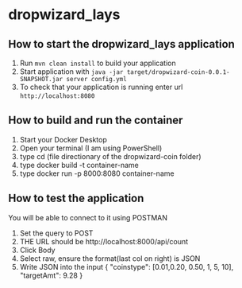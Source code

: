 # dropwizard_lays

How to start the dropwizard_lays application
---

1. Run `mvn clean install` to build your application
1. Start application with `java -jar target/dropwizard-coin-0.0.1-SNAPSHOT.jar server config.yml`
1. To check that your application is running enter url `http://localhost:8080`


How to build and run the container
---
1. Start your Docker Desktop
1. Open your terminal (I am using PowerShell)
1. type cd (file directionary of the dropwizard-coin folder)
1. type docker build -t container-name
1. type docker run -p 8000:8080 container-name


How to test the application
---
You will be able to connect to it using POSTMAN

1. Set the query to POST
1. THE URL should be http://localhost:8000/api/count 
1. Click Body
1. Select raw, ensure the format(last col on right) is JSON
1. Write JSON into the input { "coinstype": [0.01,0.20, 0.50, 1, 5, 10], "targetAmt": 9.28 }